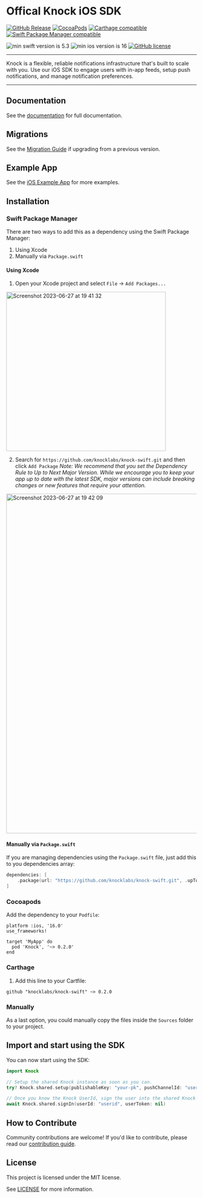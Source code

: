 
# Offical Knock iOS SDK

[![GitHub Release](https://img.shields.io/github/v/release/knocklabs/knock-swift?style=flat)](https://github.com/knocklabs/knock-swift/releases/latest)
[![CocoaPods](https://img.shields.io/cocoapods/v/Knock.svg?style=flat)](https://cocoapods.org/)
[![Carthage compatible](https://img.shields.io/badge/Carthage-compatible-4BC51D.svg?style=flat)](https://github.com/Carthage/Carthage)
[![Swift Package Manager compatible](https://img.shields.io/badge/Swift%20Package%20Manager-compatible-4BC51D.svg?style=flat)](https://swift.org/package-manager/)

![min swift version is 5.3](https://img.shields.io/badge/min%20Swift%20version-5.3-orange)
![min ios version is 16](https://img.shields.io/badge/min%20iOS%20version-16-blue)
[![GitHub license](https://img.shields.io/badge/license-MIT-lightgrey.svg?style=flat)](https://github.com/knocklabs/ios-example-app/blob/main/LICENSE)



---

Knock is a flexible, reliable notifications infrastructure that's built to scale with you. Use our iOS SDK to engage users with in-app feeds, setup push notifications, and manage notification preferences.

---

## Documentation

See the [documentation](https://docs.knock.app/sdks/ios/overview) for full documentation.

## Migrations

See the [Migration Guide](https://github.com/knocklabs/knock-swift/blob/main/MIGRATIONS.md) if upgrading from a previous version.

## Example App

See the [iOS Example App](https://github.com/knocklabs/ios-example-app) for more examples.

## Installation

### Swift Package Manager

There are two ways to add this as a dependency using the Swift Package Manager: 

1. Using Xcode
2. Manually via `Package.swift`

#### Using Xcode

1. Open your Xcode project and select `File` -> `Add Packages...`

<img width="422" alt="Screenshot 2023-06-27 at 19 41 32" src="https://github.com/knocklabs/knock-swift/assets/952873/31bb67de-5272-445a-a5c4-5df3bcfa3c8b">

2. Search for `https://github.com/knocklabs/knock-swift.git` and then click `Add Package`
*Note: We recommend that you set the Dependency Rule to Up to Next Major Version. While we encourage you to keep your app up to date with the latest SDK, major versions can include breaking changes or new features that require your attention.*

<img width="900" alt="Screenshot 2023-06-27 at 19 42 09" src="https://github.com/knocklabs/knock-swift/assets/952873/d947cc7f-8da6-4814-aa75-3e41ffe72ff4">

#### Manually via `Package.swift`

If you are managing dependencies using the `Package.swift` file, just add this to you dependencies array:

``` swift
dependencies: [
    .package(url: "https://github.com/knocklabs/knock-swift.git", .upToNextMajor(from: "1.0.0"))
]
```

### Cocoapods

Add the dependency to your `Podfile`:

```
platform :ios, '16.0'
use_frameworks!

target 'MyApp' do
  pod 'Knock', '~> 0.2.0'
end
```

### Carthage

1. Add this line to your Cartfile:

```
github "knocklabs/knock-swift" ~> 0.2.0
```

### Manually

As a last option, you could manually copy the files inside the `Sources` folder to your project.

## Import and start using the SDK

You can now start using the SDK:

``` swift
import Knock

// Setup the shared Knock instance as soon as you can. 
try? Knock.shared.setup(publishableKey: "your-pk", pushChannelId: "user-id")

// Once you know the Knock UserId, sign the user into the shared Knock instance.
await Knock.shared.signIn(userId: "userid", userToken: nil)

```

## How to Contribute

Community contributions are welcome! If you'd like to contribute, please read our [contribution guide](CONTRIBUTING.md).

## License

This project is licensed under the MIT license.

See [LICENSE](LICENSE) for more information.
